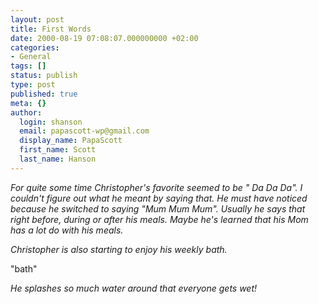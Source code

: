 ```yaml
---
layout: post
title: First Words
date: 2000-08-19 07:08:07.000000000 +02:00
categories:
- General
tags: []
status: publish
type: post
published: true
meta: {}
author:
  login: shanson
  email: papascott-wp@gmail.com
  display_name: PapaScott
  first_name: Scott
  last_name: Hanson
---
```

<p><i>For quite some time Christopher's favorite seemed to be " Da Da Da".  I couldn't figure out what he meant by saying that. He must have noticed because he switched to saying "Mum Mum Mum". Usually he says that right before, during or after his  meals. Maybe he's learned that his Mom has a lot do with his meals.</i></p>
<p><i>Christopher is also starting to enjoy his weekly  bath.</i></p>
<p>"bath"</p>
<p><i>He splashes so much water around that everyone gets wet!</i></p>
